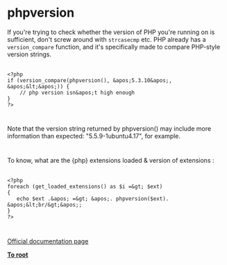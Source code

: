 # phpversion



If you&apos;re trying to check whether the version of PHP you&apos;re running on is sufficient, don&apos;t screw around with `strcasecmp` etc.  PHP already has a `version_compare` function, and it&apos;s specifically made to compare PHP-style version strings.<br><br>

```
<?php
if (version_compare(phpversion(), &apos;5.3.10&apos;, &apos;&lt;&apos;)) {
    // php version isn&apos;t high enough
}
?>
```
  

#

Note that the version string returned by phpversion() may include more information than expected: "5.5.9-1ubuntu4.17", for example.  

#

To know, what are the {php} extensions loaded &amp; version of extensions :<br><br>

```
<?php
foreach (get_loaded_extensions() as $i =&gt; $ext)
{
   echo $ext .&apos; =&gt; &apos;. phpversion($ext). &apos;&lt;br/&gt;&apos;;
}
?>
```
  

#

[Official documentation page](https://www.php.net/manual/en/function.phpversion.php)

**[To root](/README.md)**
